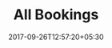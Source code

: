 ---
title: "All Bookings"
date: 2017-09-26T12:57:20+05:30
draft: false
layout: bookingsall
property: "Chalston Beach Resort"
status: "In Process"
url: /bookings/all/chalston-beach-resort/
slug: "chalston-beach-resort/"

mainmenu:
 bookings: true
 all: true

---